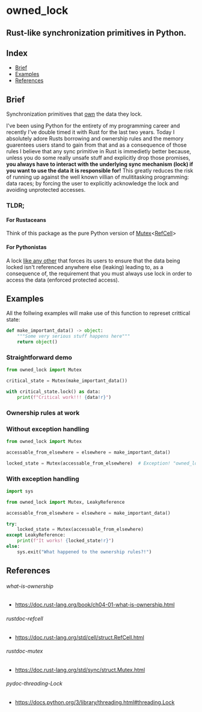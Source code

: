 # owned_lock
## Rust-like synchronization primitives in Python.

## Index

 - [Brief](#Brief)
 - [Examples](#Example)
 - [References](#References)

## Brief

Synchronization primitives that [own](#what-is-ownership) the data they lock.

I've been using Python for the entirety of my programming career and recently
I've double timed it with Rust for the last two years. Today I absolutely adore
Rusts borrowing and ownership rules and the memory guarentees users stand to
gain from that and as a consequence of those rules I believe that any sync
primitive in Rust is immedietly better because, unless you do some really
unsafe stuff and explicitly drop those promises, **you always have to interact
with the underlying sync mechanism (lock) if you want to use the data it is
responsible for!** This greatly reduces the risk of running up against the well
known villian of mulititasking programming: data races; by forcing the user to
explicitly acknowledge the lock and avoiding unprotected accesses.

### TLDR;

#### For Rustaceans

Think of this package as the pure Python version of [Mutex](#rustdoc-mutex)<[RefCell](rustdoc-refcell)<T>>

#### For Pythonistas

A lock [like any other](pydoc-threading-Lock) that forces its users to ensure
that the data being locked isn't referenced anywhere else (leaking) leading to,
as a consequence of, the requirement that you must always use lock in order to
access the data (enforced protected access).

## Examples

All the follwing examples will make use of this function to represet crittical state:

```py
def make_important_data() -> object:
    """Some very serious stuff happens here"""
    return object()
```

### Straightforward demo

```py
from owned_lock import Mutex

critical_state = Mutex(make_important_data())

with critical_state.lock() as data:
    print(f"Critical work!!! {data!r}")
```

### Ownership rules at work

### Without exception handling

```py
from owned_lock import Mutex

accessable_from_elsewhere = elsewhere = make_important_data()

locked_state = Mutex(accessable_from_elsewhere)  # Exception! "owned_lock.LeakyReference"
```

### With exception handling

```py
import sys

from owned_lock import Mutex, LeakyReference

accessable_from_elsewhere = elsewhere = make_important_data()

try:
    locked_state = Mutex(accessable_from_elsewhere)
except LeakyReference:
    print(f"It works! {locked_state!r}")
else:
    sys.exit("What happened to the ownership rules?!")
```

## References

###### what-is-ownership

 - https://doc.rust-lang.org/book/ch04-01-what-is-ownership.html

###### rustdoc-refcell

 - https://doc.rust-lang.org/std/cell/struct.RefCell.html

###### rustdoc-mutex

 - https://doc.rust-lang.org/std/sync/struct.Mutex.html

###### pydoc-threading-Lock

 - https://docs.python.org/3/library/threading.html#threading.Lock
